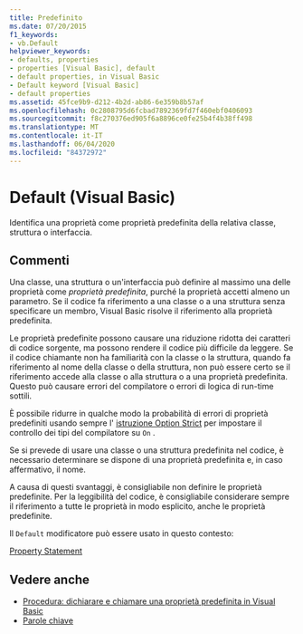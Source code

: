 ```yaml
---
title: Predefinito
ms.date: 07/20/2015
f1_keywords:
- vb.Default
helpviewer_keywords:
- defaults, properties
- properties [Visual Basic], default
- default properties, in Visual Basic
- Default keyword [Visual Basic]
- default properties
ms.assetid: 45fce9b9-d212-4b2d-ab86-6e359b8b57af
ms.openlocfilehash: 0c2808795d6fcbad7892369fd7f460ebf0406093
ms.sourcegitcommit: f8c270376ed905f6a8896ce0fe25b4f4b38ff498
ms.translationtype: MT
ms.contentlocale: it-IT
ms.lasthandoff: 06/04/2020
ms.locfileid: "84372972"
---
```

# <a name="default-visual-basic"></a>Default (Visual Basic)
Identifica una proprietà come proprietà predefinita della relativa classe, struttura o interfaccia.  
  
## <a name="remarks"></a>Commenti  
 Una classe, una struttura o un'interfaccia può definire al massimo una delle proprietà come *proprietà predefinita*, purché la proprietà accetti almeno un parametro. Se il codice fa riferimento a una classe o a una struttura senza specificare un membro, Visual Basic risolve il riferimento alla proprietà predefinita.  
  
 Le proprietà predefinite possono causare una riduzione ridotta dei caratteri di codice sorgente, ma possono rendere il codice più difficile da leggere. Se il codice chiamante non ha familiarità con la classe o la struttura, quando fa riferimento al nome della classe o della struttura, non può essere certo se il riferimento accede alla classe o alla struttura o a una proprietà predefinita. Questo può causare errori del compilatore o errori di logica di run-time sottili.  
  
 È possibile ridurre in qualche modo la probabilità di errori di proprietà predefiniti usando sempre l' [istruzione Option Strict](../statements/option-strict-statement.md) per impostare il controllo dei tipi del compilatore su `On` .  
  
 Se si prevede di usare una classe o una struttura predefinita nel codice, è necessario determinare se dispone di una proprietà predefinita e, in caso affermativo, il nome.  
  
 A causa di questi svantaggi, è consigliabile non definire le proprietà predefinite. Per la leggibilità del codice, è consigliabile considerare sempre il riferimento a tutte le proprietà in modo esplicito, anche le proprietà predefinite.  
  
 Il `Default` modificatore può essere usato in questo contesto:  
  
 [Property Statement](../statements/property-statement.md)  
  
## <a name="see-also"></a>Vedere anche

- [Procedura: dichiarare e chiamare una proprietà predefinita in Visual Basic](../../programming-guide/language-features/procedures/how-to-declare-and-call-a-default-property.md)
- [Parole chiave](../keywords/index.md)
